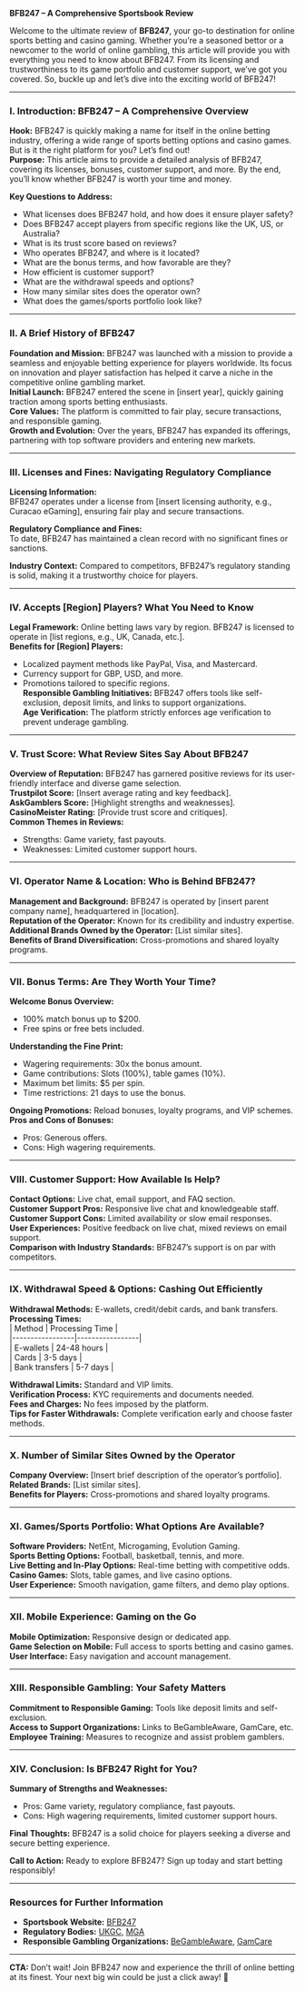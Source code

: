 **BFB247 – A Comprehensive Sportsbook Review**  

Welcome to the ultimate review of **BFB247**, your go-to destination for online sports betting and casino gaming. Whether you’re a seasoned bettor or a newcomer to the world of online gambling, this article will provide you with everything you need to know about BFB247. From its licensing and trustworthiness to its game portfolio and customer support, we’ve got you covered. So, buckle up and let’s dive into the exciting world of BFB247!  

---

### **I. Introduction: BFB247 – A Comprehensive Overview**  
**Hook:** BFB247 is quickly making a name for itself in the online betting industry, offering a wide range of sports betting options and casino games. But is it the right platform for you? Let’s find out!  
**Purpose:** This article aims to provide a detailed analysis of BFB247, covering its licenses, bonuses, customer support, and more. By the end, you’ll know whether BFB247 is worth your time and money.  

**Key Questions to Address:**  
- What licenses does BFB247 hold, and how does it ensure player safety?  
- Does BFB247 accept players from specific regions like the UK, US, or Australia?  
- What is its trust score based on reviews?  
- Who operates BFB247, and where is it located?  
- What are the bonus terms, and how favorable are they?  
- How efficient is customer support?  
- What are the withdrawal speeds and options?  
- How many similar sites does the operator own?  
- What does the games/sports portfolio look like?  

---

### **II. A Brief History of BFB247**  
**Foundation and Mission:** BFB247 was launched with a mission to provide a seamless and enjoyable betting experience for players worldwide. Its focus on innovation and player satisfaction has helped it carve a niche in the competitive online gambling market.  
**Initial Launch:** BFB247 entered the scene in [insert year], quickly gaining traction among sports betting enthusiasts.  
**Core Values:** The platform is committed to fair play, secure transactions, and responsible gaming.  
**Growth and Evolution:** Over the years, BFB247 has expanded its offerings, partnering with top software providers and entering new markets.  

---

### **III. Licenses and Fines: Navigating Regulatory Compliance**  
**Licensing Information:**  
BFB247 operates under a license from [insert licensing authority, e.g., Curacao eGaming], ensuring fair play and secure transactions.  

**Regulatory Compliance and Fines:**  
To date, BFB247 has maintained a clean record with no significant fines or sanctions.  

**Industry Context:** Compared to competitors, BFB247’s regulatory standing is solid, making it a trustworthy choice for players.  

---

### **IV. Accepts [Region] Players? What You Need to Know**  
**Legal Framework:** Online betting laws vary by region. BFB247 is licensed to operate in [list regions, e.g., UK, Canada, etc.].  
**Benefits for [Region] Players:**  
- Localized payment methods like PayPal, Visa, and Mastercard.  
- Currency support for GBP, USD, and more.  
- Promotions tailored to specific regions.  
**Responsible Gambling Initiatives:** BFB247 offers tools like self-exclusion, deposit limits, and links to support organizations.  
**Age Verification:** The platform strictly enforces age verification to prevent underage gambling.  

---

### **V. Trust Score: What Review Sites Say About BFB247**  
**Overview of Reputation:** BFB247 has garnered positive reviews for its user-friendly interface and diverse game selection.  
**Trustpilot Score:** [Insert average rating and key feedback].  
**AskGamblers Score:** [Highlight strengths and weaknesses].  
**CasinoMeister Rating:** [Provide trust score and critiques].  
**Common Themes in Reviews:**  
- Strengths: Game variety, fast payouts.  
- Weaknesses: Limited customer support hours.  

---

### **VI. Operator Name & Location: Who is Behind BFB247?**  
**Management and Background:** BFB247 is operated by [insert parent company name], headquartered in [location].  
**Reputation of the Operator:** Known for its credibility and industry expertise.  
**Additional Brands Owned by the Operator:** [List similar sites].  
**Benefits of Brand Diversification:** Cross-promotions and shared loyalty programs.  

---

### **VII. Bonus Terms: Are They Worth Your Time?**  
**Welcome Bonus Overview:**  
- 100% match bonus up to $200.  
- Free spins or free bets included.  

**Understanding the Fine Print:**  
- Wagering requirements: 30x the bonus amount.  
- Game contributions: Slots (100%), table games (10%).  
- Maximum bet limits: $5 per spin.  
- Time restrictions: 21 days to use the bonus.  

**Ongoing Promotions:** Reload bonuses, loyalty programs, and VIP schemes.  
**Pros and Cons of Bonuses:**  
- Pros: Generous offers.  
- Cons: High wagering requirements.  

---

### **VIII. Customer Support: How Available Is Help?**  
**Contact Options:** Live chat, email support, and FAQ section.  
**Customer Support Pros:** Responsive live chat and knowledgeable staff.  
**Customer Support Cons:** Limited availability or slow email responses.  
**User Experiences:** Positive feedback on live chat, mixed reviews on email support.  
**Comparison with Industry Standards:** BFB247’s support is on par with competitors.  

---

### **IX. Withdrawal Speed & Options: Cashing Out Efficiently**  
**Withdrawal Methods:** E-wallets, credit/debit cards, and bank transfers.  
**Processing Times:**  
| Method          | Processing Time |  
|-----------------|-----------------|  
| E-wallets       | 24-48 hours     |  
| Cards           | 3-5 days        |  
| Bank transfers  | 5-7 days        |  

**Withdrawal Limits:** Standard and VIP limits.  
**Verification Process:** KYC requirements and documents needed.  
**Fees and Charges:** No fees imposed by the platform.  
**Tips for Faster Withdrawals:** Complete verification early and choose faster methods.  

---

### **X. Number of Similar Sites Owned by the Operator**  
**Company Overview:** [Insert brief description of the operator’s portfolio].  
**Related Brands:** [List similar sites].  
**Benefits for Players:** Cross-promotions and shared loyalty programs.  

---

### **XI. Games/Sports Portfolio: What Options Are Available?**  
**Software Providers:** NetEnt, Microgaming, Evolution Gaming.  
**Sports Betting Options:** Football, basketball, tennis, and more.  
**Live Betting and In-Play Options:** Real-time betting with competitive odds.  
**Casino Games:** Slots, table games, and live casino options.  
**User Experience:** Smooth navigation, game filters, and demo play options.  

---

### **XII. Mobile Experience: Gaming on the Go**  
**Mobile Optimization:** Responsive design or dedicated app.  
**Game Selection on Mobile:** Full access to sports betting and casino games.  
**User Interface:** Easy navigation and account management.  

---

### **XIII. Responsible Gambling: Your Safety Matters**  
**Commitment to Responsible Gaming:** Tools like deposit limits and self-exclusion.  
**Access to Support Organizations:** Links to BeGambleAware, GamCare, etc.  
**Employee Training:** Measures to recognize and assist problem gamblers.  

---

### **XIV. Conclusion: Is BFB247 Right for You?**  
**Summary of Strengths and Weaknesses:**  
- Pros: Game variety, regulatory compliance, fast payouts.  
- Cons: High wagering requirements, limited customer support hours.  

**Final Thoughts:** BFB247 is a solid choice for players seeking a diverse and secure betting experience.  

**Call to Action:** Ready to explore BFB247? Sign up today and start betting responsibly!  

---

### **Resources for Further Information**  
- **Sportsbook Website:** [BFB247](https://www.bfb247.com)  
- **Regulatory Bodies:** [UKGC](https://www.gamblingcommission.gov.uk), [MGA](https://www.mga.org.mt)  
- **Responsible Gambling Organizations:** [BeGambleAware](https://www.begambleaware.org), [GamCare](https://www.gamcare.org.uk)  

---

**CTA:** Don’t wait! Join BFB247 now and experience the thrill of online betting at its finest. Your next big win could be just a click away! 🚀